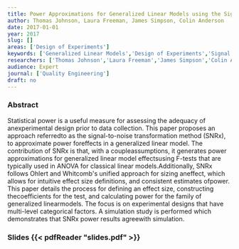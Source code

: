 ```yaml
---
title: Power Approximations for Generalized Linear Models using the Signal-to-Noise Transformation Method
author: Thomas Johnson, Laura Freeman, James Simpson, Colin Anderson
date: 2017-01-01
year: 2017
slug: []
areas: ['Design of Experiments']
keywords: ['Generalized Linear Models','Design of Experiments','Signal to Noise Ratio','Test Adequacy']
researchers: ['Thomas Johnson','Laura Freeman','James Simpson','Colin Anderson']
audience: Expert
journal: ['Quality Engineering']
draft: no
---
```




### Abstract

Statistical power is a useful measure for assessing the adequacy of anexperimental design prior to data collection. This paper proposes an approach referredto as the signal-to-noise transformation method (SNRx), to approximate power foreffects in a generalized linear model. The contribution of SNRx is that, with a coupleassumptions, it generates power approximations for generalized linear model effectsusing F-tests that are typically used in ANOVA for classical linear models.Additionally, SNRx follows Ohlert and Whitcomb's unified approach for sizing aneffect, which allows for intuitive effect size definitions, and consistent estimates ofpower. This paper details the process for defining an effect size, constructing thecoefficients for the test, and calculating power for the family of generalized linearmodels. The focus is on experimental designs that have multi-level categorical factors. A simulation study is performed which demonstrates that SNRx power results agreewith simulation.

### Slides {{< pdfReader "slides.pdf" >}}




